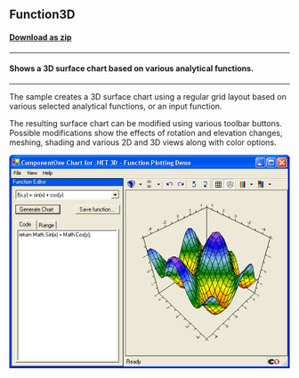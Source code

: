 ## Function3D
#### [Download as zip](https://grapecity.github.io/DownGit/#/home?url=https://github.com/GrapeCity/ComponentOne-WinForms-Samples/tree/master/NetFramework\Charts\VB\Function3D)
____
#### Shows a 3D surface chart based on various analytical functions.
____
The sample creates a 3D surface chart using a regular grid layout based on various selected analytical functions, or an input function.

The resulting surface chart can be modified using various toolbar buttons.
Possible modifications show the effects of rotation and elevation changes, meshing, shading and various 2D and 3D views along with color options.

![screenshot](screenshot.PNG)
